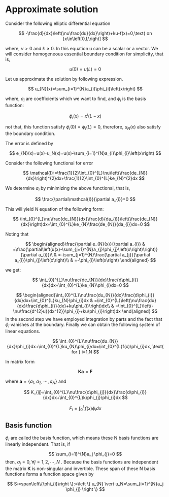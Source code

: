 # Approximate solution

Consider the following elliptic differential equation

$$
-\frac{d}{dx}\left(\nu\frac{du}{dx}\right)+ku-f(x)=0,\text{ on }x\in\left[0,L\right]
$$

where, $\nu > 0$  and $k\ge 0$.  In this equation u can be a scalar or a vector. We will consider homogeneous essential boundary condition for simplicity, that is,

$$
u(0)=u(L)=0
$$

Let us approximate the solution by following expression.

$$
u_{N}(x)=\sum_{i=1}^{N}a_{i}\phi_{i}\left(x\right)
$$

where, $a_{i}$ are coefficients which we want to find, and $\phi_{i}$ is the basis function:

$$
\phi_{i}(x)=x^{i}(L-x)
$$

not that, this function satisfy $\phi_{i}(0)=\phi_{i}(L)=0$, therefore, $u_{N}(x)$ also satisfy the boundary condition.

The error is defined by

$$
e_{N}(x)=u(x)-u_N(x)=u(x)-\sum_{i=1}^{N}a_{i}\phi_{i}\left(x\right)
$$

Consider the following functional for error

$$
\mathcal{I}:=\frac{1}{2}\int_{0}^{L}\nu\left(\frac{de_{N}}{dx}\right)^{2}dx+\frac{1}{2}\int_{0}^{L}ke_{N}^{2}dx
$$

We determine $a_{i}$ by minimizing the above functional, that is,

$$
\frac{\partial\mathcal{I}}{\partial a_{i}}=0
$$

This will yield $N$ equation of the following form:

$$
\int_{0}^{L}\nu\frac{de_{N}}{dx}\frac{d}{da_{i}}\left(\frac{de_{N}}{dx}\right)dx+\int_{0}^{L}ke_{N}\frac{de_{N}}{da_{i}}dx=0
$$

Noting that

$$
\begin{aligned}\frac{\partial e_{N}(x)}{\partial a_{i}} & =\frac{\partial\left(u(x)-\sum_{j=1}^{N}a_{j}\phi_{j}\left(x\right)\right)}{\partial a_{i}}\\ & =-\sum_{j=1}^{N}\frac{\partial a_{j}}{\partial a_{i}}\phi_{j}\left(x\right)\\ & =-\phi_{i}\left(x\right) \end{aligned}
$$

we get:

$$
\int_{0}^{L}\nu\frac{de_{N}}{dx}\frac{d\phi_{i}}{dx}dx+\int_{0}^{L}ke_{N}\phi_{i}dx=0
$$

$$
\begin{aligned}\int_{0}^{L}\nu\frac{du_{N}}{dx}\frac{d\phi_{i}}{dx}dx+\int_{0}^{L}ku_{N}\phi_{i}dx & =\int_{0}^{L}\left(\nu\frac{du}{dx}\frac{d\phi_{i}}{dx}+ku\phi_{i}\right)dx\\ & =\int_{0}^{L}\left(-\nu\frac{d^{2}u}{dx^{2}}\phi_{i}+ku\phi_{i}\right)dx \end{aligned}
$$
In the second step we have employed integration by parts and the fact that $\phi_{i}$ vanishes at the boundary. Finally we can obtain the following system of linear equations.

$$
\int_{0}^{L}\nu\frac{du_{N}}{dx}\phi_{i}dx+\int_{0}^{L}ku_{N}\phi_{i}dx=\int_{0}^{L}f(x)\phi_{i}dx, \text{ for } i=1,N
$$

In matrix form

$$
\mathbf{K}\mathbf{a}=\mathbf{F}
$$

where $\mathbf{a}=\left\{ a_1, a_2, \cdots, a_{N}\right \}$ and

$$
K_{ij}=\int_{0}^{L}\nu\frac{d\phi_{j}}{dx}\frac{d\phi_{i}}{dx}dx+\int_{0}^{L}k\phi_{j}\phi_{i}dx
$$

$$
F_{i}=\int_{0}^{L}f(x)\phi_{i}dx
$$

## Basis function

$\phi_{i}$ are called the basis function, which means these N basis functions are linearly independent. That is, if

$$
\sum_{i=1}^{N}a_j \phi_{j}=0
$$
then, $a_j=0,\forall j=1,2,\cdots,N$ . Because the basis functions are independent the matrix $\mathbf{K}$ is non-singular and invertible.   These span of these N basis functions forms a function space given by

$$
S:=span\left\{\phi_{i}\right \}:=\left \{ u_{N} \vert u_N=\sum_{i=1}^{N}a_j \phi_{j} \right \}
$$
